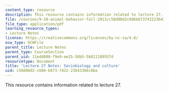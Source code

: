 ```yaml
---
content_type: resource
description: This resource contains information related to lecture 27.
file: /courses/9-20-animal-behavior-fall-2013/c58d00d2c606b673742223b43366c0ba_MIT9_20F13_Lec27.pdf
file_type: application/pdf
learning_resource_types:
- Lecture Notes
license: https://creativecommons.org/licenses/by-nc-sa/4.0/
ocw_type: OCWFile
parent_title: Lecture Notes
parent_type: CourseSection
parent_uid: 11edd880-f9e9-ee25-58b5-5b811189557d
resourcetype: Document
title: 'Lecture 27 Notes: Sociobiology and culture'
uid: c58d00d2-c606-b673-7422-23b43366c0ba
---
```

This resource contains information related to lecture 27.